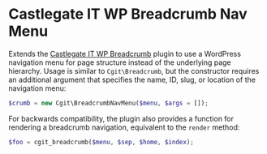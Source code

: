 # Castlegate IT WP Breadcrumb Nav Menu #

Extends the [Castlegate IT WP Breadcrumb]() plugin to use a WordPress navigation menu for page structure instead of the underlying page hierarchy. Usage is similar to `Cgit\Breadcrumb`, but the constructor requires an additional argument that specifies the name, ID, slug, or location of the navigation menu:

~~~ php
$crumb = new Cgit\BreadcrumbNavMenu($menu, $args = []);
~~~

For backwards compatibility, the plugin also provides a function for rendering a breadcrumb navigation, equivalent to the `render` method:

~~~ php
$foo = cgit_breadcrumb($menu, $sep, $home, $index);
~~~
